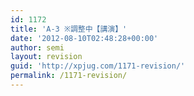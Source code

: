 ```yaml
---
id: 1172
title: 'A-3 ※調整中【講演】'
date: '2012-08-10T02:48:28+00:00'
author: semi
layout: revision
guid: 'http://xpjug.com/1171-revision/'
permalink: /1171-revision/
---
```


